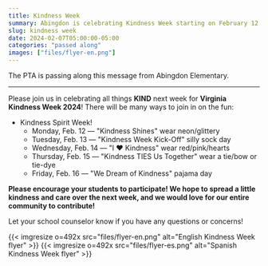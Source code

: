 ```yaml
---
title: Kindness Week
summary: Abingdon is celebrating Kindness Week starting on February 12.
slug: kindness week
date: 2024-02-07T05:00:00-05:00
categories: "passed along"
images: ["files/flyer-en.png"]
---
```


The PTA is passing along this message from Abingdon Elementary.

---

Please join us in celebrating all things **KIND** next week for **Virginia Kindness Week 2024**! There will be many ways to join in on the fun:

- Kindness Spirit Week!
    - Monday, Feb. 12 — "Kindness Shines" wear neon/glittery
    - Tuesday, Feb. 13 — "Kindness Week Kick-Off" silly sock day
    - Wednesday, Feb. 14 — "I ❤️ Kindness" wear red/pink/hearts
    - Thursday, Feb. 15 — "Kindness TIES Us Together" wear a tie/bow or tie-dye
    - Friday, Feb. 16 — "We Dream of Kindness" pajama day

**Please encourage your students to participate! We hope to spread a little kindness and care over the next week, and we would love for our entire community to contribute!**

Let your school counselor know if you have any questions or concerns!

{{< imgresize o=492x src="files/flyer-en.png" alt="English Kindness Week flyer" >}}
{{< imgresize o=492x src="files/flyer-es.png" alt="Spanish Kindness Week flyer" >}}